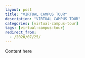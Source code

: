 ```yaml
---
layout: post
title: "VIRTUAL CAMPUS TOUR"
description: "VIRTUAL CAMPUS TOUR"
categories: [virtual-campus-tour]
tags: [virtual-campus-tour]
redirect_from:
  - /2020/07/25/
---
```

Content here
